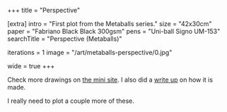 +++
title = "Perspective"

[extra]
intro = "First plot from the Metaballs series."
size = "42x30cm"
paper = "Fabriano Black Black 300gsm"
pens = "Uni-ball Signo UM-153"
searchTitle = "Perspective (Metaballs)"

iterations = 1
image = "/art/metaballs-perspective/0.jpg"

wide = true
+++

Check more drawings on [the mini site](/metaballs). I also did a [write up](/blog/metaballs-generative-art/) on how it is made.

I really need to plot a couple more of these.


